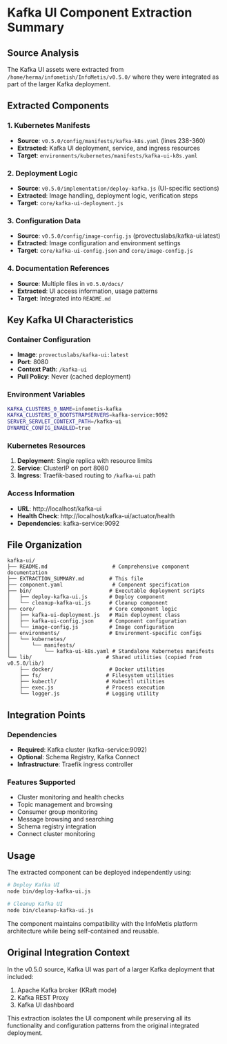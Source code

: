 # Kafka UI Component Extraction Summary

## Source Analysis

The Kafka UI assets were extracted from `/home/herma/infometish/InfoMetis/v0.5.0/` where they were integrated as part of the larger Kafka deployment.

## Extracted Components

### 1. Kubernetes Manifests
- **Source**: `v0.5.0/config/manifests/kafka-k8s.yaml` (lines 238-360)
- **Extracted**: Kafka UI deployment, service, and ingress resources
- **Target**: `environments/kubernetes/manifests/kafka-ui-k8s.yaml`

### 2. Deployment Logic
- **Source**: `v0.5.0/implementation/deploy-kafka.js` (UI-specific sections)
- **Extracted**: Image handling, deployment logic, verification steps
- **Target**: `core/kafka-ui-deployment.js`

### 3. Configuration Data
- **Source**: `v0.5.0/config/image-config.js` (provectuslabs/kafka-ui:latest)
- **Extracted**: Image configuration and environment settings
- **Target**: `core/kafka-ui-config.json` and `core/image-config.js`

### 4. Documentation References
- **Source**: Multiple files in `v0.5.0/docs/`
- **Extracted**: UI access information, usage patterns
- **Target**: Integrated into `README.md`

## Key Kafka UI Characteristics

### Container Configuration
- **Image**: `provectuslabs/kafka-ui:latest`
- **Port**: 8080
- **Context Path**: `/kafka-ui`
- **Pull Policy**: Never (cached deployment)

### Environment Variables
```bash
KAFKA_CLUSTERS_0_NAME=infometis-kafka
KAFKA_CLUSTERS_0_BOOTSTRAPSERVERS=kafka-service:9092
SERVER_SERVLET_CONTEXT_PATH=/kafka-ui
DYNAMIC_CONFIG_ENABLED=true
```

### Kubernetes Resources
1. **Deployment**: Single replica with resource limits
2. **Service**: ClusterIP on port 8080
3. **Ingress**: Traefik-based routing to `/kafka-ui` path

### Access Information
- **URL**: http://localhost/kafka-ui
- **Health Check**: http://localhost/kafka-ui/actuator/health
- **Dependencies**: kafka-service:9092

## File Organization

```
kafka-ui/
├── README.md                     # Comprehensive component documentation
├── EXTRACTION_SUMMARY.md        # This file
├── component.yaml                # Component specification
├── bin/                         # Executable deployment scripts
│   ├── deploy-kafka-ui.js       # Deploy component
│   └── cleanup-kafka-ui.js      # Cleanup component
├── core/                        # Core component logic
│   ├── kafka-ui-deployment.js   # Main deployment class
│   ├── kafka-ui-config.json     # Component configuration
│   └── image-config.js          # Image configuration
├── environments/                # Environment-specific configs
│   └── kubernetes/
│       └── manifests/
│           └── kafka-ui-k8s.yaml # Standalone Kubernetes manifests
└── lib/                        # Shared utilities (copied from v0.5.0/lib/)
    ├── docker/                  # Docker utilities
    ├── fs/                     # Filesystem utilities
    ├── kubectl/                # Kubectl utilities
    ├── exec.js                 # Process execution
    └── logger.js               # Logging utility
```

## Integration Points

### Dependencies
- **Required**: Kafka cluster (kafka-service:9092)
- **Optional**: Schema Registry, Kafka Connect
- **Infrastructure**: Traefik ingress controller

### Features Supported
- Cluster monitoring and health checks
- Topic management and browsing
- Consumer group monitoring
- Message browsing and searching
- Schema registry integration
- Connect cluster monitoring

## Usage

The extracted component can be deployed independently using:

```bash
# Deploy Kafka UI
node bin/deploy-kafka-ui.js

# Cleanup Kafka UI
node bin/cleanup-kafka-ui.js
```

The component maintains compatibility with the InfoMetis platform architecture while being self-contained and reusable.

## Original Integration Context

In the v0.5.0 source, Kafka UI was part of a larger Kafka deployment that included:
1. Apache Kafka broker (KRaft mode)
2. Kafka REST Proxy
3. Kafka UI dashboard

This extraction isolates the UI component while preserving all its functionality and configuration patterns from the original integrated deployment.